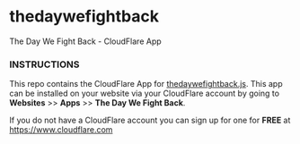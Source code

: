 thedaywefightback
=================

The Day We Fight Back - CloudFlare App

### INSTRUCTIONS

This repo contains the CloudFlare App for [thedaywefightback.js](https://github.com/tfrce/thedaywefightback.js). This app can be installed on your website via your CloudFlare account by going to **Websites** >> **Apps** >> **The Day We Fight Back**.

If you do not have a CloudFlare account you can sign up for one for **FREE** at https://www.cloudflare.com

